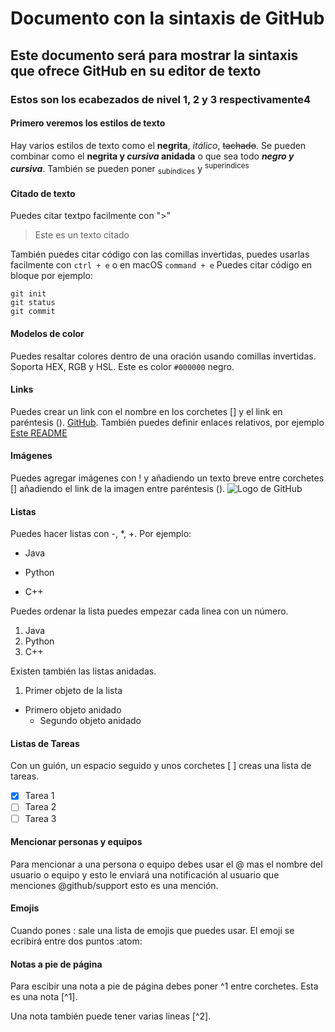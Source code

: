 # Documento con la sintaxis de GitHub
## Este documento será para mostrar la sintaxis que ofrece GitHub en su editor de texto
### Estos son los ecabezados de nivel 1, 2 y 3 respectivamente4

#### Primero veremos los estilos de texto

Hay varios estilos de texto como el **negrita**, _itálico_, ~~tachado~~. Se pueden combinar como el **negrita y _cursiva_ anidada** o que sea todo ***negro y cursiva***. También se pueden poner <sub>subíndices</sub> y <sup>superíndices</sup>

#### Citado de texto

Puedes citar textpo facilmente con ">"
> Este es un texto citado

También puedes citar código con las comillas invertidas, puedes usarlas facilmente con `ctrl + e` o en macOS `command + e`
Puedes citar código en bloque por ejemplo:
```
git init
git status
git commit
```

#### Modelos de color

Puedes resaltar colores dentro de una oración usando comillas invertidas. Soporta HEX, RGB y HSL.
Este es color `#000000` negro.

#### Links

Puedes crear un link con el nombre en los corchetes [] y el link en paréntesis (). [GitHub](https://github.com/).
También puedes definir enlaces relativos, por ejemplo [Este README](README.md)

#### Imágenes

Puedes agregar imágenes con ! y añadiendo un texto breve entre corchetes [] añadiendo el link de la imagen entre paréntesis ().
![Logo de GitHub](https://github.githubassets.com/assets/GitHub-Mark-ea2971cee799.png)

#### Listas

Puedes hacer listas con -, *, +. Por ejemplo:
- Java
* Python
+ C++

Puedes ordenar la lista puedes empezar cada linea con un número.

1. Java
2. Python
3. C++

Existen también las listas anidadas.

1. Primer objeto de la lista
  - Primero objeto anidado
    - Segundo objeto anidado

#### Listas de Tareas

Con un guión, un espacio seguido y unos corchetes [ ] creas una lista de tareas.

- [x] Tarea 1
- [ ] Tarea 2
- [ ] Tarea 3

#### Mencionar personas y equipos

Para mencionar a una persona o equipo debes usar el @ mas el nombre del usuario o equipo y esto le enviará una notificación al usuario que menciones
@github/support esto es una mención.

#### Emojis

Cuando pones : sale una lista de emojis que puedes usar. El emoji se ecribirá entre dos puntos :atom:

#### Notas a pie de página

Para escibir una nota a pie de página debes poner ^1 entre corchetes.
Esta es una nota [^1].

Una nota también puede tener varias lineas [^2].
